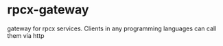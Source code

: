 # rpcx-gateway
gateway for rpcx services. Clients in any programming languages can call them via http
